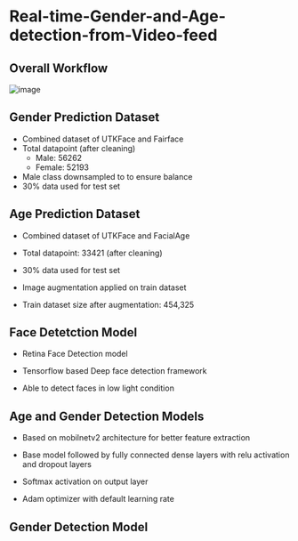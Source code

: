 # Real-time-Gender-and-Age-detection-from-Video-feed

## Overall Workflow
![image](https://github.com/Tarvirator/Real-time-Gender-and-Age-detection-from-Video-feed/assets/66062453/2acb8315-50b3-43ff-b632-7a1f3f8fd196)

## Gender Prediction Dataset

- Combined dataset of UTKFace and Fairface
- Total datapoint (after cleaning)
  - Male: 56262
  - Female: 52193
- Male class downsampled to to ensure balance
- 30% data used for test set

## Age Prediction Dataset
- Combined dataset of UTKFace and FacialAge

- Total datapoint: 33421 (after cleaning)

- 30% data used for test set

- Image augmentation applied on train dataset

- Train dataset size after augmentation: 454,325


## Face Detetction Model

- Retina Face Detection model

- Tensorflow based Deep face detection framework

- Able to detect faces in low light condition


## Age and Gender Detection Models

- Based on mobilnetv2 architecture for better feature extraction 

- Base model followed by fully connected dense layers with relu activation and dropout layers

- Softmax activation on output layer

- Adam optimizer with default learning rate


## Gender Detection Model


